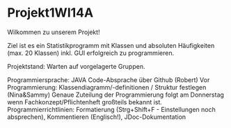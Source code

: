 # Projekt1WI14A

Wilkommen zu unserem Projekt!

Ziel ist es ein Statistikprogramm mit Klassen und absoluten Häufigkeiten (max. 20 Klassen) 
inkl. GUI erfolgreich zu programmieren.

Projektstand:
Warten auf vorgelagerte Gruppen.

Programmiersprache: JAVA
Code-Absprache über Github (Robert)
Vor Programmierung: Klassendiagramm/-definitionen / Struktur festlegen (Nina&Sammy)
Genaue Zuteilung der Programmierung folgt am Donnerstag wenn Fachkonzept/Pflichtenheft großteils bekannt ist.
Programmierrichtlinien: Formatierung (Strg+Shift+F - Einstellungen noch absprechen), Kommentieren (Englisch!), JDoc-Dokumentation
